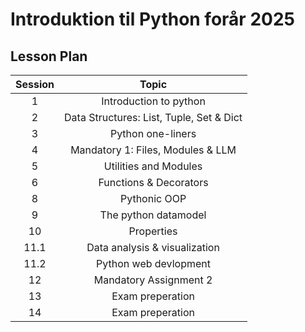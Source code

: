 # Introduktion til Python forår 2025    

## Lesson Plan

| Session |                           Topic                            |
| :-----: | :--------------------------------------------------------: |
|    1    |               Introduction to python                       |
|    2    |      Data Structures: List, Tuple, Set & Dict              |
|    3    |                  Python one-liners                         |
|    4    |        Mandatory 1: Files, Modules & LLM                   |
|    5    |              Utilities and Modules                         |
|    6    |             Functions & Decorators                         |
|    8    |                  Pythonic OOP                              |
|    9    |              The python datamodel                          |
|   10    |                   Properties                               |
|  11.1   |          Data analysis & visualization                     |
|  11.2   |            Python web devlopment                           |
|   12    |            Mandatory Assignment 2                          |
|   13    |              Exam preperation                              |
|   14    |              Exam preperation                              |

